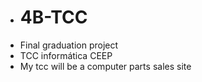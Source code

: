 - # 4B-TCC
- Final graduation project
- TCC informática CEEP
- My tcc will be a computer parts sales site
